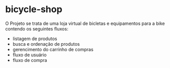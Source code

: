 # bicycle-shop

O Projeto se trata de uma loja virtual de bicletas e equipamentos para a bike contendo os seguintes fluxos:
- listagem de produtos
- busca e ordenação de produtos
- gerencimento do carrinho de compras
- fluxo de usuário
- fluxo de compra
